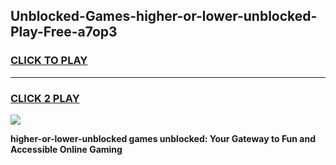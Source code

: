 
## Unblocked-Games-higher-or-lower-unblocked-Play-Free-a7op3
<h3>
<a href="https://premium76.site?title=higher-or-lower-unblocked&ref=12A">CLICK TO PLAY</a></h3>
<hr>

<h3>
<a href="https://premium76.site?title=higher-or-lower-unblocked&ref=12A">CLICK 2 PLAY</a>
  
</h3>

<a href="https://premium76.site?title=higher-or-lower-unblocked&ref=12A"><img src="https://clearcache.store/games.png"></a>


**higher-or-lower-unblocked games unblocked: Your Gateway to Fun and Accessible Online Gaming**
